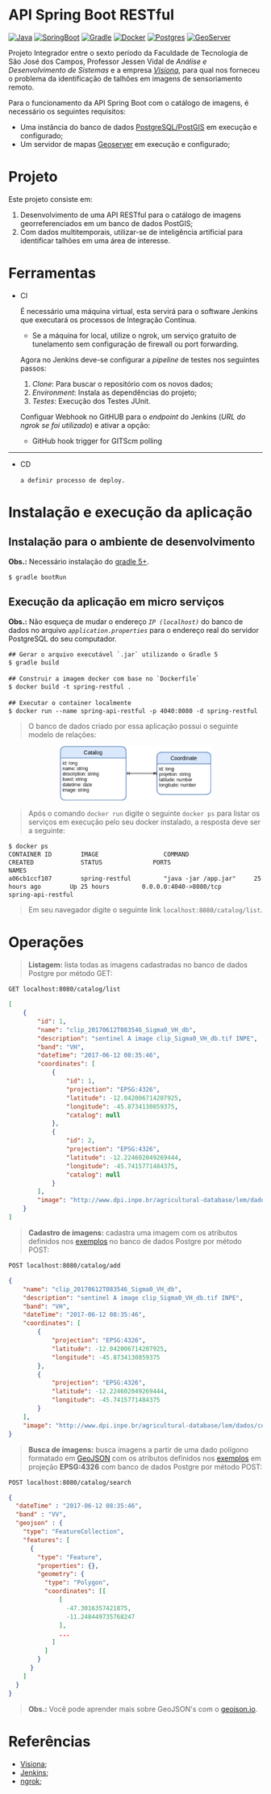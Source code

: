 # API Spring Boot RESTful

[![Java](https://img.shields.io/badge/java-8-green)](https://www.java.com/)
[![SpringBoot](https://img.shields.io/badge/spring-latest-green)](https://spring.io/)
[![Gradle](https://img.shields.io/badge/gradle-5+-green)](https://gradle.org/)
[![Docker](https://img.shields.io/badge/docker-latest-green)](https://www.docker.com/)
[![Postgres](https://img.shields.io/badge/postgres-latest-green)](https://www.postgresql.org/)
[![GeoServer](https://img.shields.io/badge/geoserver-latest-green)](http://geoserver.org/)

Projeto Integrador entre o sexto período da Faculdade de Tecnologia de São José dos Campos, Professor Jessen Vidal de *Análise e Desenvolvimento de Sistemas* e a empresa [*Visiona*](http://www.visionaespacial.com.br/), para qual nos forneceu o problema da identificação de talhões em imagens de sensoriamento remoto.

Para o funcionamento da API Spring Boot com o catálogo de imagens, é necessário os seguintes requisitos:

- Uma instância do banco de dados [PostgreSQL/PostGIS](./db) em execução e configurado;
- Um servidor de mapas [Geoserver](./geoserver) em execução e configurado;

# Projeto

Este projeto consiste em:

1. Desenvolvimento de uma API RESTful para o catálogo de imagens georreferenciados em um banco de dados PostGIS;
2. Com dados multitemporais, utilizar-se de inteligência artificial para identificar talhões em uma área de interesse.

# Ferramentas

- CI

    É necessário uma máquina virtual, esta servirá para o software Jenkins que executará os processos de Integração Contínua.

    * Se a máquina for local, utilize o ngrok, um serviço gratuito de tunelamento sem configuração de firewall ou port forwarding.

    Agora no Jenkins deve-se configurar a *pipeline* de testes nos seguintes passos:

    1. *Clone*: Para buscar o repositório com os novos dados;
    2. *Environment*: Instala as dependências do projeto;
    3. *Testes*: Execução dos Testes JUnit.

    Configuar Webhook no GitHUB para o *endpoint* do Jenkins (*URL do ngrok se foi utilizado*) e ativar a opção:
    * GitHub hook trigger for GITScm polling

---

- CD

    `a definir processo de deploy.`

# Instalação e execução da aplicação

## Instalação para o ambiente de desenvolvimento
**Obs.:** Necessário instalação do [gradle 5+](https://gradle.org/).
```
$ gradle bootRun
```

## Execução da aplicação em micro serviços
**Obs.:** Não esqueça de mudar o endereço *`IP (localhost)`* do banco de dados no arquivo *`application.properties`* para o endereço real do servidor PostgreSQL do seu computador.
```
## Gerar o arquivo executável `.jar` utilizando o Gradle 5
$ gradle build

## Construir a imagem docker com base no `Dockerfile`
$ docker build -t spring-restful .

## Executar o container localmente
$ docker run --name spring-api-restful -p 4040:8080 -d spring-restful
```

> O banco de dados criado por essa aplicação possui o seguinte modelo de relações:

<p align = "center">
  <img width = "300px" src = "./docs/assets/db-model.png">
</p>

> Após o comando `docker run` digite o seguinte `docker ps` para listar os serviços  em execução pelo seu docker instalado, a resposta deve ser a seguinte:

~~~shell
$ docker ps
CONTAINER ID        IMAGE                  COMMAND                  CREATED             STATUS              PORTS                            NAMES
a06cb1ccf107        spring-restful         "java -jar /app.jar"     25 hours ago        Up 25 hours         0.0.0.0:4040->8080/tcp           spring-api-restful
~~~

> Em seu navegador digite o seguinte link `localhost:8080/catalog/list`.

# Operações

> **Listagem:** lista todas as imagens cadastradas no banco de dados Postgre por método GET:

```
GET localhost:8080/catalog/list
```
~~~json
[
    {
        "id": 1,
        "name": "clip_20170612T083546_Sigma0_VH_db",
        "description": "sentinel A image clip_Sigma0_VH_db.tif INPE",
        "band": "VH",
        "dateTime": "2017-06-12 08:35:46",
        "coordinates": [
            {
                "id": 1,
                "projection": "EPSG:4326",
                "latitude": -12.042006714207925,
                "longitude": -45.8734130859375,
                "catalog": null
            },
            {
                "id": 2,
                "projection": "EPSG:4326",
                "latitude": -12.224602049269444,
                "longitude": -45.7415771484375,
                "catalog": null
            }
        ],
        "image": "http://www.dpi.inpe.br/agricultural-database/lem/dados/cenas/Sentinel1/20170612_S1A/clip_20170612T083546_Sigma0_VH_db.tif"
    }
]
~~~

> **Cadastro de imagens:** cadastra uma imagem com os atributos definidos nos [exemplos](./docs/examples) no banco de dados Postgre por método POST:

```
POST localhost:8080/catalog/add
```
~~~json
{
    "name": "clip_20170612T083546_Sigma0_VH_db",
    "description": "sentinel A image clip_Sigma0_VH_db.tif INPE",
    "band": "VH",
    "dateTime": "2017-06-12 08:35:46",
    "coordinates": [
        {
            "projection": "EPSG:4326",
            "latitude": -12.042006714207925,
            "longitude": -45.8734130859375
        },
        {
            "projection": "EPSG:4326",
            "latitude": -12.224602049269444,
            "longitude": -45.7415771484375
        }
	],
    "image": "http://www.dpi.inpe.br/agricultural-database/lem/dados/cenas/Sentinel1/20170612_S1A/clip_20170612T083546_Sigma0_VH_db.tif"
}
~~~

> **Busca de imagens:** busca imagens a partir de uma dado polígono formatado em [GeoJSON](https://geojson.org/) com os atributos definidos nos [exemplos](./docs/examples) em projeção **EPSG:4326** com banco de dados Postgre por método POST:

```
POST localhost:8080/catalog/search
```
~~~json
{
  "dateTime" : "2017-06-12 08:35:46",
  "band" : "VV",
  "geojson" : {
    "type": "FeatureCollection",
    "features": [
      {
        "type": "Feature",
        "properties": {},
        "geometry": {
          "type": "Polygon",
          "coordinates": [[
              [
                -47.3016357421875,
                -11.248449735768247
              ],
              ...
            ]
          ]
        }
      }
    ]
  }
}
~~~

> **Obs.:** Você pode aprender mais sobre GeoJSON's com o [geojson.io](https://geojson.io/).

# Referências
 - [Visiona](http://www.visionaespacial.com.br/);
 - [Jenkins](https://jenkins.io/);
 - [ngrok](https://ngrok.com/);
